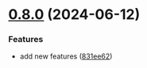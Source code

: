 # [0.8.0](https://github.com/onursabanoglu/new-version/compare/v0.7.0...v0.8.0) (2024-06-12)


### Features

* add new features ([831ee62](https://github.com/onursabanoglu/new-version/commit/831ee62186e65e7b45866cda81c1d87074ba49b2))
